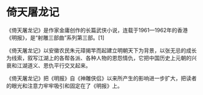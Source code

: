 # 倚天屠龙记
《倚天屠龙记》是作家金庸创作的长篇武侠小说，连载于1961—1962年的香港《明报》，是“射雕三部曲”系列第三部。[1]

《倚天屠龙记》以安徽农民朱元璋揭竿而起建立明朝天下为背景，以张无忌的成长为线索，叙写江湖上的各帮各派、各种人物的恩怨情仇，它把中国历史上元朝的兴衰和江湖道义、恩仇平行交叉起来。

《倚天屠龙记》把《明报》自《神雕侠侣》以来所产生的影响进一步扩大，把读者的眼光和注意力牢牢吸引和固定在了《明报》上。
